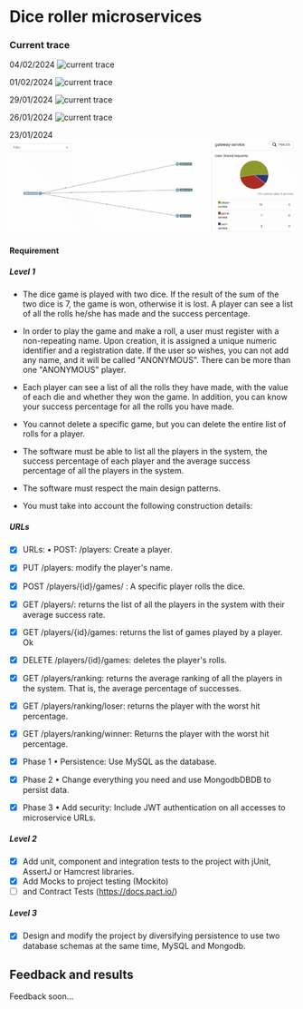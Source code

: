 # Dice roller microservices

### Current trace

04/02/2024
![current trace](dice-roller-microservices-use-trace5.gif)

01/02/2024
![current trace](dice-roller-microservices-use-trace4.gif)

29/01/2024
![current trace](dice-roller-microservices-use-trace3.gif)

26/01/2024
![current trace](dice-roller-microservices-use-trace2-1.gif)

23/01/2024
![current trace](dice-roller-microservices-use-trace.gif)

#### Requirement

##### Level 1

- The dice game is played with two dice. If the result of the sum of the two dice is 7, the game is won, otherwise it is lost. A player can see a list of all the rolls he/she has made and the success percentage.
- In order to play the game and make a roll, a user must register with a non-repeating name. Upon creation, it is assigned a unique numeric identifier and a registration date. If the user so wishes, you can not add any name, and it will be called "ANONYMOUS". There can be more than one "ANONYMOUS" player.
- Each player can see a list of all the rolls they have made, with the value of each die and whether they won the game. In addition, you can know your success percentage for all the rolls you have made.
- You cannot delete a specific game, but you can delete the entire list of rolls for a player.
- The software must be able to list all the players in the system, the success percentage of each player and the average success percentage of all the players in the system.
- The software must respect the main design patterns.

- You must take into account the following construction details:

##### URLs

- [x] URLs: • POST: /players: Create a player.
- [x] PUT /players: modify the player's name.
- [x] POST /players/{id}/games/ : A specific player rolls the dice.
- [x] GET /players/: returns the list of all the players in the system with their average success rate.
- [x] GET /players/{id}/games: returns the list of games played by a player. Ok
- [x] DELETE /players/{id}/games: deletes the player's rolls.
- [x] GET /players/ranking: returns the average ranking of all the players in the system. That is, the average percentage of successes.  
- [x] GET /players/ranking/loser: returns the player with the worst hit percentage.
- [x] GET /players/ranking/winner: Returns the player with the worst hit percentage.

- [x] Phase 1
• Persistence: Use MySQL as the database.

- [x] Phase 2
• Change everything you need and use MongodbDBDB to persist data.

- [x] Phase 3
• Add security: Include JWT authentication on all accesses to microservice URLs.


##### Level 2

- [x] Add unit, component and integration tests to the project with jUnit, AssertJ or Hamcrest libraries.
- [x] Add Mocks to project testing (Mockito) 
- [ ] and Contract Tests (https://docs.pact.io/)

##### Level 3

- [x] Design and modify the project by diversifying persistence to use two database schemas at the same time, MySQL and Mongodb.


## Feedback and results

Feedback soon...